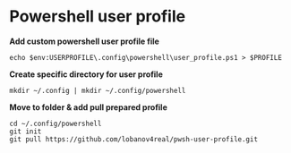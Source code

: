 # Powershell user profile  
**Add custom powershell user profile file**  
```
echo $env:USERPROFILE\.config\powershell\user_profile.ps1 > $PROFILE    
```
**Create specific directory for user profile**  
```
mkdir ~/.config | mkdir ~/.config/powershell
```
**Move to folder & add pull prepared profile**  
```
cd ~/.config/powershell
git init
git pull https://github.com/lobanov4real/pwsh-user-profile.git  
```
